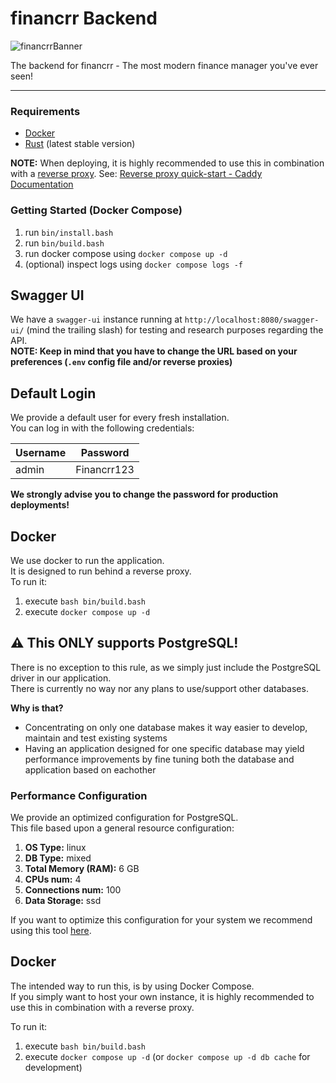 # financrr Backend

![financrrBanner](https://github.com/financrr/backend/assets/48297101/9c959372-f276-4435-804a-dbd4e5acc0dc)

The backend for financrr - The most modern finance manager you've ever seen!

---

### Requirements

- [Docker](https://www.docker.com/)
- [Rust](https://www.rust-lang.org/)  (latest stable version)

**NOTE:** When deploying, it is highly recommended to use this in combination with
a [reverse proxy](https://www.cloudflare.com/learning/cdn/glossary/reverse-proxy/#:~:text=A%20reverse%20proxy%20is%20a,security%2C%20performance%2C%20and%20reliability.).
See: [Reverse proxy quick-start - Caddy Documentation](https://caddyserver.com/docs/quick-starts/reverse-proxy)

### Getting Started (Docker Compose)

1. run `bin/install.bash`
2. run `bin/build.bash`
3. run docker compose using `docker compose up -d`
4. (optional) inspect logs using `docker compose logs -f`

## Swagger UI

We have a `swagger-ui` instance running at `http://localhost:8080/swagger-ui/` (mind the trailing slash) for testing and
research purposes regarding the API.<br>
**NOTE: Keep in mind that you have to change the URL based on your preferences (`.env` config file and/or reverse
proxies)**<br>

## Default Login

We provide a default user for every fresh installation.
<br>
You can log in with the following credentials:

| Username | Password    |
|----------|-------------|
| admin    | Financrr123 |

**We strongly advise you to change the password for production deployments!**

## Docker

We use docker to run the application.<br>
It is designed to run behind a reverse proxy.<br>
To run it:

1. execute `bash bin/build.bash`
2. execute `docker compose up -d`

## ⚠️ This ONLY supports PostgreSQL!

There is no exception to this rule, as we simply just include the PostgreSQL driver in our application.<br>
There is currently no way nor any plans to use/support other databases.

**Why is that?**<br>

- Concentrating on only one database makes it way easier to develop, maintain and test existing systems
- Having an application designed for one specific database may yield performance improvements by fine tuning both the
  database and application based on eachother

### Performance Configuration

We provide an optimized configuration for PostgreSQL.
<br>
This file based upon a general resource configuration:

1. **OS Type:** linux
2. **DB Type:** mixed
3. **Total Memory (RAM):** 6 GB
4. **CPUs num:** 4
5. **Connections num:** 100
6. **Data Storage:** ssd

If you want to optimize this configuration for your system we recommend using this
tool [here](https://pgtune.leopard.in.ua/).

## Docker

The intended way to run this, is by using Docker Compose.<br>
If you simply want to host your own instance, it is highly recommended to use this in combination with a reverse proxy.

To run it:

1. execute `bash bin/build.bash`
2. execute `docker compose up -d` (or `docker compose up -d db cache` for development)
